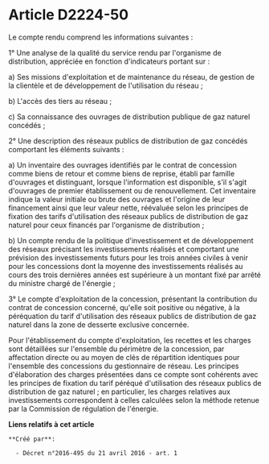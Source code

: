 # Article D2224-50

Le compte rendu comprend les informations suivantes : 

1° Une analyse de la qualité du service rendu par l'organisme de distribution, appréciée en fonction d'indicateurs portant
sur : 

a) Ses missions d'exploitation et de maintenance du réseau, de gestion de la clientèle et de développement de l'utilisation
du réseau ; 

b) L'accès des tiers au réseau ; 

c) Sa connaissance des ouvrages de distribution publique de gaz naturel concédés ; 

2° Une description des réseaux publics de distribution de gaz concédés comportant les éléments suivants : 

a) Un inventaire des ouvrages identifiés par le contrat de concession comme biens de retour et comme biens de reprise, établi
par famille d'ouvrages et distinguant, lorsque l'information est disponible, s'il s'agit d'ouvrages de premier établissement
ou de renouvellement. Cet inventaire indique la valeur initiale ou brute des ouvrages et l'origine de leur financement ainsi
que leur valeur nette, réévaluée selon les principes de fixation des tarifs d'utilisation des réseaux publics de distribution
de gaz naturel pour ceux financés par l'organisme de distribution ; 

b) Un compte rendu de la politique d'investissement et de développement des réseaux précisant les investissements réalisés et
comportant une prévision des investissements futurs pour les trois années civiles à venir pour les concessions dont la
moyenne des investissements réalisés au cours des trois dernières années est supérieure à un montant fixé par arrêté du
ministre chargé de l'énergie ; 

3° Le compte d'exploitation de la concession, présentant la contribution du contrat de concession concerné, qu'elle soit
positive ou négative, à la péréquation du tarif d'utilisation des réseaux publics de distribution de gaz naturel dans la zone
de desserte exclusive concernée. 

Pour l'établissement du compte d'exploitation, les recettes et les charges sont détaillées sur l'ensemble du périmètre de la
concession, par affectation directe ou au moyen de clés de répartition identiques pour l'ensemble des concessions du
gestionnaire de réseau. Les principes d'élaboration des charges présentées dans ce compte sont cohérents avec les principes
de fixation du tarif péréqué d'utilisation des réseaux publics de distribution de gaz naturel ; en particulier, les charges
relatives aux investissements correspondent à celles calculées selon la méthode retenue par la Commission de régulation de
l'énergie.

**Liens relatifs à cet article**

	**Créé par**:

	  - Décret n°2016-495 du 21 avril 2016 - art. 1
